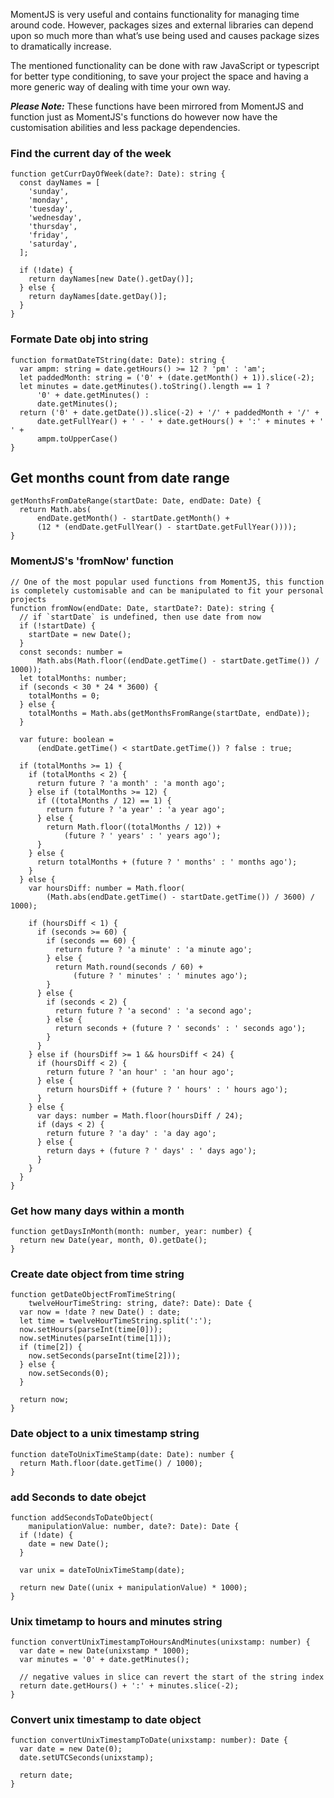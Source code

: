 MomentJS is very useful and contains functionality for managing time around code. However, packages sizes and external libraries can depend upon so much more than what’s use being used and causes package sizes to dramatically increase.

The mentioned functionality can be done with raw JavaScript or typescript for better type conditioning, to save your project the space and having a more generic way of dealing with time your own way.

***Please Note:*** These functions have been mirrored from MomentJS and function just as MomentJS's functions do however now have the customisation abilities and less package dependencies.

### Find the current day of the week

```
function getCurrDayOfWeek(date?: Date): string {
  const dayNames = [
    'sunday',
    'monday',
    'tuesday',
    'wednesday',
    'thursday',
    'friday',
    'saturday',
  ];

  if (!date) {
    return dayNames[new Date().getDay()];
  } else {
    return dayNames[date.getDay()];
  }
}
```

### Formate Date obj into string  

```
function formatDateTString(date: Date): string {
  var ampm: string = date.getHours() >= 12 ? 'pm' : 'am';
  let paddedMonth: string = ('0' + (date.getMonth() + 1)).slice(-2);
  let minutes = date.getMinutes().toString().length == 1 ?
      '0' + date.getMinutes() :
      date.getMinutes();
  return ('0' + date.getDate()).slice(-2) + '/' + paddedMonth + '/' +
      date.getFullYear() + ' - ' + date.getHours() + ':' + minutes + ' ' +
      ampm.toUpperCase()
}
```

## Get months count from date range 

```
getMonthsFromDateRange(startDate: Date, endDate: Date) {
  return Math.abs(
      endDate.getMonth() - startDate.getMonth() +
      (12 * (endDate.getFullYear() - startDate.getFullYear())));
}
```

### MomentJS's 'fromNow' function

```
// One of the most popular used functions from MomentJS, this function is completely customisable and can be manipulated to fit your personal projects
function fromNow(endDate: Date, startDate?: Date): string {
  // if `startDate` is undefined, then use date from now  
  if (!startDate) {
    startDate = new Date();
  }
  const seconds: number =
      Math.abs(Math.floor((endDate.getTime() - startDate.getTime()) / 1000));
  let totalMonths: number;
  if (seconds < 30 * 24 * 3600) {
    totalMonths = 0;
  } else {
    totalMonths = Math.abs(getMonthsFromRange(startDate, endDate));
  }

  var future: boolean =
      (endDate.getTime() < startDate.getTime()) ? false : true;

  if (totalMonths >= 1) {
    if (totalMonths < 2) {
      return future ? 'a month' : 'a month ago';
    } else if (totalMonths >= 12) {
      if ((totalMonths / 12) == 1) {
        return future ? 'a year' : 'a year ago';
      } else {
        return Math.floor((totalMonths / 12)) +
            (future ? ' years' : ' years ago');
      }
    } else {
      return totalMonths + (future ? ' months' : ' months ago');
    }
  } else {
    var hoursDiff: number = Math.floor(
        (Math.abs(endDate.getTime() - startDate.getTime()) / 3600) / 1000);

    if (hoursDiff < 1) {
      if (seconds >= 60) {
        if (seconds == 60) {
          return future ? 'a minute' : 'a minute ago';
        } else {
          return Math.round(seconds / 60) +
              (future ? ' minutes' : ' minutes ago');
        }
      } else {
        if (seconds < 2) {
          return future ? 'a second' : 'a second ago';
        } else {
          return seconds + (future ? ' seconds' : ' seconds ago');
        }
      }
    } else if (hoursDiff >= 1 && hoursDiff < 24) {
      if (hoursDiff < 2) {
        return future ? 'an hour' : 'an hour ago';
      } else {
        return hoursDiff + (future ? ' hours' : ' hours ago');
      }
    } else {
      var days: number = Math.floor(hoursDiff / 24);
      if (days < 2) {
        return future ? 'a day' : 'a day ago';
      } else {
        return days + (future ? ' days' : ' days ago');
      }
    }
  }
}
```

### Get how many days within a month 

```
function getDaysInMonth(month: number, year: number) {
  return new Date(year, month, 0).getDate();
}
```

### Create date object from time string 

```
function getDateObjectFromTimeString(
    twelveHourTimeString: string, date?: Date): Date {
  var now = !date ? new Date() : date;
  let time = twelveHourTimeString.split(':');
  now.setHours(parseInt(time[0]));
  now.setMinutes(parseInt(time[1]));
  if (time[2]) {
    now.setSeconds(parseInt(time[2]));
  } else {
    now.setSeconds(0);
  }

  return now;
}
```

###  Date object to a unix timestamp string

```
function dateToUnixTimeStamp(date: Date): number {
  return Math.floor(date.getTime() / 1000);
}
```

### add Seconds to date obejct

```
function addSecondsToDateObject(
    manipulationValue: number, date?: Date): Date {
  if (!date) {
    date = new Date();
  }

  var unix = dateToUnixTimeStamp(date);

  return new Date((unix + manipulationValue) * 1000);
}
```

### Unix timetamp to hours and minutes string 

```
function convertUnixTimestampToHoursAndMinutes(unixstamp: number) {
  var date = new Date(unixstamp * 1000);
  var minutes = '0' + date.getMinutes();

  // negative values in slice can revert the start of the string index
  return date.getHours() + ':' + minutes.slice(-2);
}
```

### Convert unix timestamp to date object

```
function convertUnixTimestampToDate(unixstamp: number): Date {
  var date = new Date(0);
  date.setUTCSeconds(unixstamp);

  return date;
}
```
